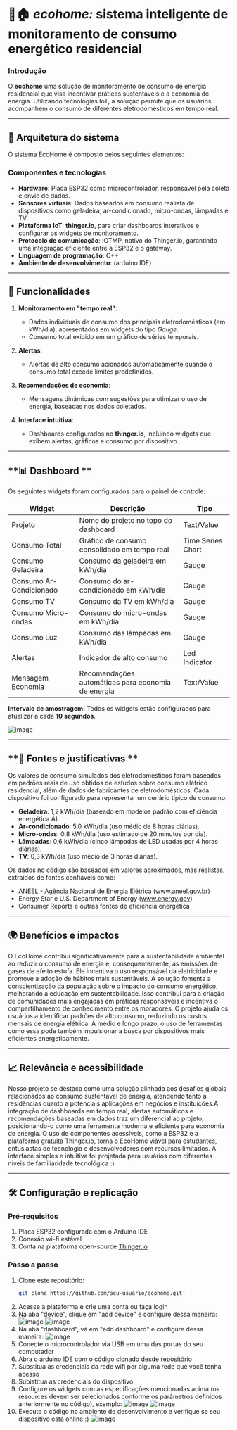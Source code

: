 # 🌱🏠 *ecohome:* sistema inteligente de monitoramento de consumo energético residencial

### **Introdução**
O **ecohome** uma solução de monitoramento de consumo de energia residencial que visa incentivar práticas sustentáveis e a economia de energia. 
Utilizando tecnologias IoT, a solução permite que os usuários acompanhem o consumo de diferentes eletrodomésticos em tempo real.

---

## **📐 Arquitetura do sistema**

O sistema EcoHome é composto pelos seguintes elementos:

### **Componentes e tecnologias**
- **Hardware**: Placa ESP32 como microcontrolador, responsável pela coleta e envio de dados.
- **Sensores virtuais**: Dados baseados em consumo realista de dispositivos como geladeira, ar-condicionado, micro-ondas, lâmpadas e TV.
- **Plataforma IoT**: **thinger.io**, para criar dashboards interativos e configurar os widgets de monitoramento.
- **Protocolo de comunicação**: IOTMP, nativo do Thinger.io, garantindo uma integração eficiente entre a ESP32 e o gateway.
- **Linguagem de programação**: C++
- **Ambiente de desenvolvimento**: (arduino IDE)

---

## **🚀 Funcionalidades**

1. **Monitoramento em "tempo real"**:
   - Dados individuais de consumo dos principais eletrodomésticos (em kWh/dia), apresentados em widgets do tipo *Gauge*.
   - Consumo total exibido em um gráfico de séries temporais.

2. **Alertas**:
   - Alertas de alto consumo acionados automaticamente quando o consumo total excede limites predefinidos.

3. **Recomendações de economia**:
   - Mensagens dinâmicas com sugestões para otimizar o uso de energia, baseadas nos dados coletados.

4. **Interface intuitiva**:
   - Dashboards configurados no **thinger.io**, incluindo widgets que exibem alertas, gráficos e consumo por dispositivo.

---


## **📊 Dashboard **

Os seguintes widgets foram configurados para o painel de controle:

| **Widget**             | **Descrição**                                                | **Tipo**              |
|-------------------------|------------------------------------------------------------|-----------------------|
| Projeto                 | Nome do projeto no topo do dashboard                       | Text/Value           |
| Consumo Total           | Gráfico de consumo consolidado em tempo real               | Time Series Chart    |
| Consumo Geladeira       | Consumo da geladeira em kWh/dia                             | Gauge                |
| Consumo Ar-Condicionado | Consumo do ar-condicionado em kWh/dia                       | Gauge                |
| Consumo TV              | Consumo da TV em kWh/dia                                    | Gauge                |
| Consumo Micro-ondas     | Consumo do micro-ondas em kWh/dia                           | Gauge                |
| Consumo Luz             | Consumo das lâmpadas em kWh/dia                             | Gauge                |
| Alertas                 | Indicador de alto consumo                                   | Led Indicator        |
| Mensagem Economia       | Recomendações automáticas para economia de energia          | Text/Value           |

**Intervalo de amostragem:** Todos os widgets estão configurados para atualizar a cada **10 segundos**.

![image](https://github.com/user-attachments/assets/238e7e78-f58d-4154-9e1e-8fcbf18d698b)


---

## **📜 Fontes e justificativas **

Os valores de consumo simulados dos eletrodomésticos foram baseados em padrões reais de uso obtidos de estudos sobre consumo elétrico residencial, além de dados de fabricantes de eletrodomésticos. 
Cada dispositivo foi configurado para representar um cenário típico de consumo:

- **Geladeira**: 1,2 kWh/dia (baseado em modelos padrão com eficiência energética A).
- **Ar-condicionado**: 5,0 kWh/dia (uso médio de 8 horas diárias).
- **Micro-ondas**: 0,8 kWh/dia (uso estimado de 20 minutos por dia).
- **Lâmpadas**: 0,6 kWh/dia (cinco lâmpadas de LED usadas por 4 horas diárias).
- **TV**: 0,3 kWh/dia (uso médio de 3 horas diárias).

Os dados no código são baseados em valores aproximados, mas realistas, extraídos de fontes confiáveis como:

- ANEEL - Agência Nacional de Energia Elétrica (www.aneel.gov.br)
- Energy Star e U.S. Department of Energy (www.energy.gov)
- Consumer Reports e outras fontes de eficiência energética

---

## **🌍 Benefícios e impactos**

O EcoHome contribui significativamente para a sustentabilidade ambiental ao reduzir o consumo de energia e, consequentemente, as emissões de gases de efeito estufa. Ele incentiva o uso responsável da eletricidade e promove a adoção de hábitos mais sustentáveis.
A solução fomenta a conscientização da população sobre o impacto do consumo energético, melhorando a educação em sustentabilidade. Isso contribui para a criação de comunidades mais engajadas em práticas responsáveis e incentiva o 
compartilhamento de conhecimento entre os moradores. O projeto ajuda os usuários a identificar padrões de alto consumo, reduzindo os custos mensais de energia elétrica. A médio e longo prazo, o uso de ferramentas como essa pode também impulsionar a busca por dispositivos mais eficientes energeticamente.

---

## **📈 Relevância e acessibilidade**

Nosso projeto se destaca como uma solução alinhada aos desafios globais relacionados ao consumo sustentável de energia, atendendo tanto a residências quanto a potenciais aplicações em negócios e instituições.A integração de dashboards em tempo real, 
alertas automáticos e recomendações baseadas em dados traz um diferencial ao projeto, posicionando-o como uma ferramenta moderna e eficiente para economia de energia. O uso de componentes acessíveis, como a ESP32 e a plataforma gratuita Thinger.io,
torna o EcoHome viável para estudantes, entusiastas de tecnologia e desenvolvedores com recursos limitados. A interface simples e intuitiva foi projetada para usuários com diferentes níveis de familiaridade tecnológica :)

---

## **🛠️ Configuração e replicação**

### **Pré-requisitos**
1. Placa ESP32 configurada com o Arduino IDE
2. Conexão wi-fi estável
3. Conta na plataforma open-source [Thinger.io](https://thinger.io/)

### **Passo a passo**
1. Clone este repositório:
   ```bash
   git clone https://github.com/seu-usuario/ecohome.git´
2. Acesse a plataforma e crie uma conta ou faça login 
3. Na aba "device", clique em "add device" e configure dessa maneira:
   ![image](https://github.com/user-attachments/assets/be4a9c61-ce58-483c-a0ea-a93c64728ab5)
   ![image](https://github.com/user-attachments/assets/8ab89569-2dca-46a2-b4ed-d24b2d973bef)
4. Na aba "dashboard", vá em "add dashboard" e configure dessa maneira:
   ![image](https://github.com/user-attachments/assets/8d21c512-7ca4-48ce-8da1-ae94a6fd3b18)
5. Conecte o microcontrolador via USB em uma das portas do seu computador
6. Abra o arduino IDE com o código clonado desde repositório
7. Substitua as credenciais da rede wifi por alguma rede que você tenha acesso
8. Subistitua as credenciais do dispositivo 
9. Configure os widgets com as especificações mencionadas acima (os resources devem ser selecionados conforme os parâmetros definidos anteriormente no código), exemplo:
    ![image](https://github.com/user-attachments/assets/dd90518f-9873-42e2-9332-9b5e3ae79028)
    ![image](https://github.com/user-attachments/assets/d4198c1e-e13b-4e21-8bc6-9b0bb9aaf73f)
10. Execute o código no ambiente de desenvolvimento e verifique se seu dispositivo está online :)
    ![image](https://github.com/user-attachments/assets/fd04102d-8faf-431b-8cb3-4f05adde6d18)
